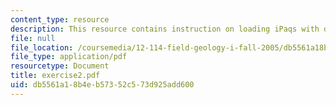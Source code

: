 ```yaml
---
content_type: resource
description: This resource contains instruction on loading iPaqs with data.
file: null
file_location: /coursemedia/12-114-field-geology-i-fall-2005/db5561a18b4eb57352c573d925add600_exercise2.pdf
file_type: application/pdf
resourcetype: Document
title: exercise2.pdf
uid: db5561a1-8b4e-b573-52c5-73d925add600
---
```

